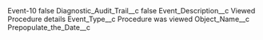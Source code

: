 <?xml version="1.0" encoding="UTF-8"?>
<CustomMetadata xmlns="http://soap.sforce.com/2006/04/metadata" xmlns:xsi="http://www.w3.org/2001/XMLSchema-instance" xmlns:xsd="http://www.w3.org/2001/XMLSchema">
    <label>Event-10</label>
    <protected>false</protected>
    <values>
        <field>Diagnostic_Audit_Trail__c</field>
        <value xsi:type="xsd:boolean">false</value>
    </values>
    <values>
        <field>Event_Description__c</field>
        <value xsi:type="xsd:string">Viewed Procedure details</value>
    </values>
    <values>
        <field>Event_Type__c</field>
        <value xsi:type="xsd:string">Procedure was viewed</value>
    </values>
    <values>
        <field>Object_Name__c</field>
        <value xsi:nil="true"/>
    </values>
    <values>
        <field>Prepopulate_the_Date__c</field>
        <value xsi:nil="true"/>
    </values>
</CustomMetadata>
